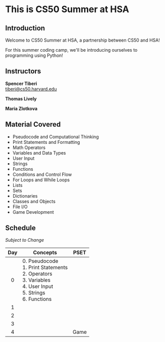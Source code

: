 # This is CS50 Summer at HSA

## Introduction

Welcome to CS50 Summer at HSA, a partnership between CS50 and HSA!

For this summer coding camp, we'll be introducing ourselves to programming using Python!

## Instructors

**Spencer Tiberi** <br>
[tiberi@cs50.harvard.edu](mailto:tiberi@cs50.harvard.edu)

**Thomas Lively**

**Maria Zlotkova**

## Material Covered

- Pseudocode and Computational Thinking
- Print Statements and Formatting
- Math Operators
- Variables and Data Types
- User Input
- Strings
- Functions
- Conditions and Control Flow
- For Loops and While Loops
- Lists
- Sets
- Dictionaries
- Classes and Objects
- File I/O
- Game Development

## Schedule
*Subject to Change*

|Day| Concepts | PSET |
|:--:|--|--|
|0| 0. Pseudocode <br> 1. Print Statements <br> 2. Operators <br> 3. Variables <br> 4. User Input <br> 5. Strings <br> 6. Functions | |
|1| | |
|2| | |
|3| | |
|4| | Game |
